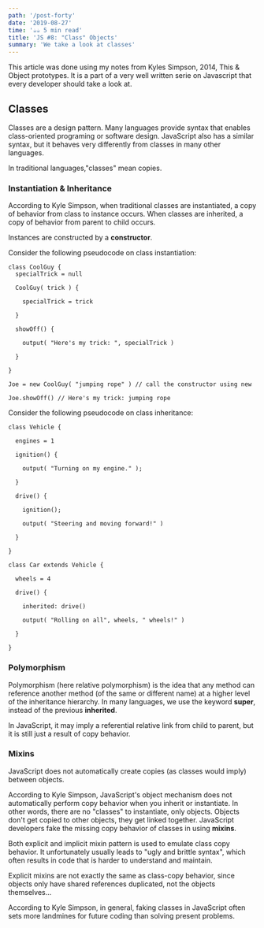 ```yaml
---
path: '/post-forty'
date: '2019-08-27'
time: '☕️☕️ 5 min read'
title: 'JS #8: "Class" Objects'
summary: 'We take a look at classes'
---
```


This article was done using my notes from Kyles Simpson, 2014, This & Object prototypes. It is a part of a very well written serie on Javascript that every developer should take a look at.

## Classes

Classes are a design pattern. Many languages provide syntax that enables class-oriented programing or software design. JavaScript also has a similar syntax, but it behaves very differently from classes in many other languages.

In traditional languages,"classes" mean copies.

### Instantiation & Inheritance

According to Kyle Simpson, when traditional classes are instantiated, a copy of behavior from class to instance occurs. When classes are inherited, a copy of behavior from parent to child occurs.

Instances are constructed by a **constructor**.

Consider the following pseudocode on class instantiation:

```
class CoolGuy {
  specialTrick = null

  CoolGuy( trick ) {

    specialTrick = trick

  }

  showOff() {

    output( "Here's my trick: ", specialTrick )

  }

}

Joe = new CoolGuy( "jumping rope" ) // call the constructor using new

Joe.showOff() // Here's my trick: jumping rope
```

Consider the following pseudocode on class inheritance:

```
class Vehicle {

  engines = 1

  ignition() {

    output( "Turning on my engine." );

  }

  drive() {

    ignition();

    output( "Steering and moving forward!" )

  }

}

class Car extends Vehicle {

  wheels = 4

  drive() {

    inherited: drive()

    output( "Rolling on all", wheels, " wheels!" )

  }

}
```

### Polymorphism

Polymorphism (here relative polymorphism) is the idea that any method can reference another method (of the same or different name) at a higher level of the inheritance hierarchy. In many languages, we use the keyword **super**, instead of the previous **inherited**.

In JavaScript, it may imply a referential relative link from child to parent, but it is still just a result of copy behavior.

### Mixins

JavaScript does not automatically create copies (as classes would imply) between objects.

According to Kyle Simpson, JavaScript's object mechanism does not automatically perform copy behavior when you inherit or instantiate. In other words, there are no "classes" to instantiate, only objects. Objects don't get copied to other objects, they get linked together. JavaScript developers fake the missing copy behavior of classes in using **mixins**.

Both explicit and implicit mixin pattern is used to emulate class copy behavior. It unfortunately usually leads to "ugly and brittle syntax", which often results in code that is harder to understand and maintain.

Explicit mixins are not exactly the same as class-copy behavior, since objects only have shared references duplicated, not the objects themselves...

According to Kyle Simpson, in general, faking classes in JavaScript often sets more landmines for future coding than solving present problems.
